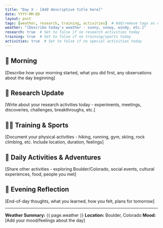 ```yaml
---
title: "Day X - [Add descriptive title here]"
date: YYYY-MM-DD
layout: post
tags: [weather, research, training, activities]  # Add/remove tags as needed
weather: "[Describe today's weather - sunny, snowy, windy, etc.]"
research: true  # Set to false if no research activities today
training: true  # Set to false if no training/sports today
activities: true  # Set to false if no special activities today
---
```


## 🌅 Morning

[Describe how your morning started, what you did first, any observations about the day beginning]

## 🔬 Research Update

[Write about your research activities today - experiments, meetings, discoveries, challenges, breakthroughs, etc.]

## 🏃‍♂️ Training & Sports

[Document your physical activities - hiking, running, gym, skiing, rock climbing, etc. Include location, duration, feelings]

## 🎯 Daily Activities & Adventures

[Share other activities - exploring Boulder/Colorado, social events, cultural experiences, food, people you met]

## 🌙 Evening Reflection

[End-of-day thoughts, what you learned, how you felt, plans for tomorrow]

---

**Weather Summary:** {{ page.weather }}
**Location:** Boulder, Colorado
**Mood:** [Add your mood/feelings about the day]